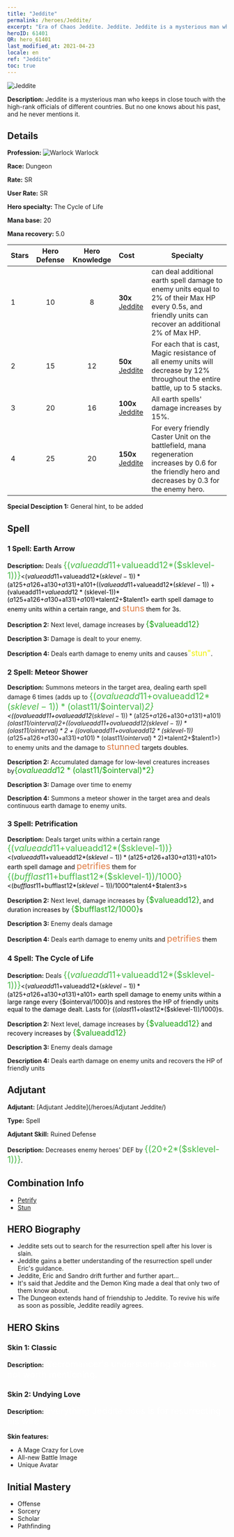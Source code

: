 ```yaml
---
title: "Jeddite"
permalink: /heroes/Jeddite/
excerpt: "Era of Chaos Jeddite. Jeddite. Jeddite is a mysterious man who keeps in close touch with the high-rank officials of different countries. But no one knows about his past, and he never mentions it."
heroID: 61401
QR: hero_61401
last_modified_at: 2021-04-23
locale: en
ref: "Jeddite"
toc: true
---
```

  ![Jeddite](/images/h/h_Jeddite.jpg)

 **Description:** Jeddite is a mysterious man who keeps in close touch with the high-rank officials of different countries. But no one knows about his past, and he never mentions it.
## Details
 **Profession:** ![Warlock](/images/h/h_prof_11.png) Warlock

 **Race:** Dungeon

 **Rate:** SR

 **User Rate:** SR

 **Hero specialty:** The Cycle of Life

 **Mana base:** 20

 **Mana recovery:** 5.0


  | Stars | Hero Defense | Hero Knowledge | Cost |     Specialty     |
  |---------|:---------------:|:---------------:|:--|--------------------|
  |    1    | 10 | 8 | **30x** [Jeddite](/Items/her_391/) | <The Cycle of Life> can deal additional earth spell damage to enemy units equal to 2% of their Max HP every 0.5s, and friendly units can recover an additional 2% of Max HP. |
  |    2    | 15 | 12 | **50x** [Jeddite](/Items/her_391/) | For each <The Cycle of Life> that is cast, Magic resistance of all enemy units will decrease by 12% throughout the entire battle, up to 5 stacks. |
  |    3    | 20 | 16 | **100x** [Jeddite](/Items/her_391/) | All earth spells' damage increases by 15%. |
  |    4    | 25 | 20 | **150x** [Jeddite](/Items/her_391/) | For every friendly Caster Unit on the battlefield, mana regeneration increases by 0.6 for the friendly hero and decreases by 0.3 for the enemy hero. |

 **Special Desciption 1:** General hint, to be added

## Spell
### 1 Spell: Earth Arrow
 **Description:** Deals <span style="color: #48b946;font-size:20px">{($valueadd11+$valueadd12*($sklevel-1))}</span><span style="color: black"><($valueadd11+$valueadd12*($sklevel-1))*($a125+$a126+$a130+$a131)+$a101+(($valueadd11+$valueadd12*($sklevel-1))+($valueadd11+$valueadd12*($sklevel-1))*($a125+$a126+$a130+$a131)+$a101)*$talent2+$talent1> earth spell damage to enemy units within a certain range, and <span style="color: #e07c44;font-size:20px">stuns</span><span style="color: black"> them for 3s.

 **Description 2:** Next level, damage increases by <span style="color: #1ca216;font-size:18px">{$valueadd12}</span><span style="color: black">

 **Description 3:** Damage is dealt to your enemy.

 **Description 4:** Deals earth damage to enemy units and causes<span style="color: #f0f000;font-size:18px">\"stun\"</span><span style="color: black">.

### 2 Spell: Meteor Shower
 **Description:** Summons meteors in the target area, dealing earth spell damage 6 times (adds up to <span style="color: #48b946;font-size:20px">{($ovalueadd11+$ovalueadd12*($sklevel-1))*($olast11/$ointerval)*2}</span><span style="color: black"><(($ovalueadd11+$ovalueadd12*($sklevel-1))*($a125+$a126+$a130+$a131)+$a101)*($olast11/$ointerval)*2+(($ovalueadd11+$ovalueadd12*($sklevel-1))*($olast11/$ointerval)*2+(($ovalueadd11+$ovalueadd12*($sklevel-1))*($a125+$a126+$a130+$a131)+$a101)*($olast11/$ointerval)*2)*$talent2+$talent1>) to enemy units and the damage to <span style="color: #e07c44;font-size:20px">stunned</span><span style="color: black"> targets doubles.

 **Description 2:** Accumulated damage for low-level creatures increases by<span style="color: #1ca216;font-size:18px">{$ovalueadd12*($olast11/$ointerval)*2}</span><span style="color: black">

 **Description 3:** Damage over time to enemy

 **Description 4:** Summons a meteor shower in the target area and deals continuous earth damage to enemy units.

### 3 Spell: Petrification
 **Description:** Deals target units within a certain range <span style="color: #48b946;font-size:20px">{($valueadd11+$valueadd12*($sklevel-1))}</span><span style="color: black"><($valueadd11+$valueadd12*($sklevel-1))*($a125+$a126+$a130+$a131)+$a101> earth spell damage and <span style="color: #e07c44;font-size:20px">petrifies</span><span style="color: black"> them for <span style="color: #48b946;font-size:20px">{($bufflast11+$bufflast12*($sklevel-1))/1000}</span><span style="color: black"><($bufflast11+$bufflast12*($sklevel-1))/1000*$talent4+$talent3>s

 **Description 2:** Next level, damage increases by <span style="color: #1ca216;font-size:18px">{$valueadd12}</span><span style="color: black">, and duration increases by <span style="color: #1ca216;font-size:18px">{$bufflast12/1000}</span><span style="color: black">s

 **Description 3:** Enemy deals damage

 **Description 4:** Deals earth damage to enemy units and <span style="color: #e07c44;font-size:20px">petrifies</span><span style="color: black"> them

### 4 Spell: The Cycle of Life
 **Description:** Deals <span style="color: #48b946;font-size:20px">{($valueadd11+$valueadd12*($sklevel-1))}</span><span style="color: black"><($valueadd11+$valueadd12*($sklevel-1))*($a125+$a126+$a130+$a131)+$a101> earth spell damage to enemy units within a large range every {$ointerval/1000}s and restores the HP of friendly units equal to the damage dealt. Lasts for {($olast11+$olast12*($sklevel-1))/1000}s.

 **Description 2:** Next level, damage increases by <span style="color: #1ca216;font-size:18px">{$valueadd12}</span><span style="color: black"> and recovery increases by <span style="color: #1ca216;font-size:18px">{$valueadd12}</span><span style="color: black">

 **Description 3:** Enemy deals damage

 **Description 4:** Deals earth damage on enemy units and recovers the HP of friendly units


## Adjutant

 **Adjutant:**  [Adjutant Jeddite](/heroes/Adjutant Jeddite/) 

 **Type:**  Spell 

 **Adjutant Skill:**  Ruined Defense 

 **Description:** Decreases enemy heroes' DEF by <span style="color: #48b946;font-size:20px">{(20+2*($sklevel-1))}</span><span style="color: black">.

## Combination Info

* [Petrify](/combination/Petrify/) 
* [Stun](/combination/Stun/) 

## HERO Biography
   - Jeddite sets out to search for the resurrection spell after his lover is slain.
   - Jeddite gains a better understanding of the resurrection spell under Eric's guidance.
   - Jeddite, Eric and Sandro drift further and further apart...
   - It's said that Jeddite and the Demon King made a deal that only two of them know about.
   - The Dungeon extends hand of friendship to Jeddite. To revive his wife as soon as possible, Jeddite readily agrees.

## HERO Skins
### Skin 1: **Classic**

 **Description:** <span style="color: #ffffff;font-size:20px">Necromancer's understanding of death is not worth mentioning.</span>


### Skin 2: **Undying Love**

 **Description:** <span style="color: #ffffff;font-size:20px">Everything Jeddite does is for resurrecting his wife.</span>

 **Skin features:** 

   - A Mage Crazy for Love
   - All-new Battle Image
   - Unique Avatar


## Initial Mastery
   - Offense
   - Sorcery
   - Scholar
   - Pathfinding
